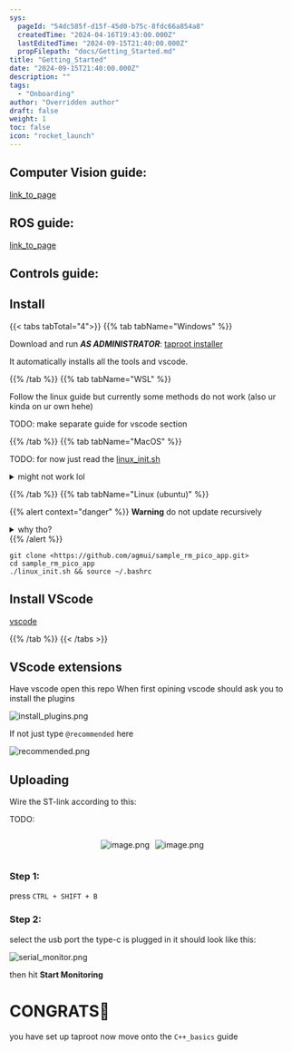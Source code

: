```yaml
---
sys:
  pageId: "54dc585f-d15f-45d0-b75c-8fdc66a854a8"
  createdTime: "2024-04-16T19:43:00.000Z"
  lastEditedTime: "2024-09-15T21:40:00.000Z"
  propFilepath: "docs/Getting_Started.md"
title: "Getting_Started"
date: "2024-09-15T21:40:00.000Z"
description: ""
tags:
  - "Onboarding"
author: "Overridden author"
draft: false
weight: 1
toc: false
icon: "rocket_launch"
---
```


## Computer Vision guide:

[link_to_page](86d45bc0-388b-4d26-8848-44f255f73d0e)

## ROS guide:

[link_to_page](3c76c1de-ec8f-46d6-8b0a-294005edc2d5)

## Controls guide:

## Install

{{< tabs tabTotal="4">}}
{{% tab tabName="Windows" %}}

Download and run _**AS ADMINISTRATOR**_: [taproot installer](https://github.com/Thornbots/TeachingFreshies/releases/tag/1.0)

It automatically installs all the tools and vscode.

{{% /tab %}}
{{% tab tabName="WSL" %}}

Follow the linux guide but currently some methods do not work (also ur kinda on ur own hehe)

TODO: make separate guide for vscode section

{{% /tab %}}
{{% tab tabName="MacOS" %}}

TODO: for now just read the [linux_init.sh](https://github.com/agmui/sample_rm_pico_app/blob/main/linux_init.sh)

<details>
<summary>might not work lol</summary>

`brew install libusb pkg-config`

Next install: [vscode](https://code.visualstudio.com/Download)

</details>

{{% /tab %}}
{{% tab tabName="Linux (ubuntu)" %}}

{{% alert context="danger" %}}
**Warning** do not update recursively
<details>
<summary>why tho?</summary>
There are some submodules that may go on for a while (like tinyusb) and I highly
recommend you don't need to get them.
If you want to see what submodules I update just look in `linux_init.sh`
</details>
{{% /alert %}}

```shell
git clone <https://github.com/agmui/sample_rm_pico_app.git>
cd sample_rm_pico_app
./linux_init.sh && source ~/.bashrc
```

## Install VScode

[vscode](https://code.visualstudio.com/Download)

{{% /tab %}}
{{< /tabs >}}

## VScode extensions

Have vscode open this repo
When first opining vscode should ask you to install the plugins

![install_plugins.png](https://prod-files-secure.s3.us-west-2.amazonaws.com/d518164a-d88e-44d1-a4ee-3adb3bd8bce0/89bd30f0-1825-4e77-867b-0a41ce370880/install_plugins.png?X-Amz-Algorithm=AWS4-HMAC-SHA256&X-Amz-Content-Sha256=UNSIGNED-PAYLOAD&X-Amz-Credential=ASIAZI2LB466WJ53VBAZ%2F20250404%2Fus-west-2%2Fs3%2Faws4_request&X-Amz-Date=20250404T131846Z&X-Amz-Expires=3600&X-Amz-Security-Token=IQoJb3JpZ2luX2VjEJ3%2F%2F%2F%2F%2F%2F%2F%2F%2F%2FwEaCXVzLXdlc3QtMiJIMEYCIQDxnNAoLDIOp9pul%2FJ67QNITDWmOj8EO2nt2LPOuhOGFAIhAJbWjOUCvRb84Nkbs7DNP56wPm2Cb%2F73RJZmYiK66ID%2FKv8DCBYQABoMNjM3NDIzMTgzODA1IgzzCt86cFuAbxcVlw4q3AMhcaNBkFfo0SZoPH%2F72kFO7Y2GEf84Kgbl4%2Fw%2FOczJo7q2PG%2Bkbo1Mpozs7EOXLpjODrf2OjpaJPz%2FAjffOSbC3qsKWKFVRwZMFbxa7nCVv4sO%2FzwX0tRZ0j57cCWKkfLl2NRloHp%2Fg5Cvy3lyaRzJ6q%2BZoQ%2BX7Ru9y6OWFqrtFomTE6rY2ErV%2BmotFQ527E3rkNO7G%2FkcUnLStO52mSyfSKvGLNQ%2FJuRuNGBMCabuJFT4TJT8pgipbs8vFKDeS07NYPeT3Qc3wLwfsafsRHDqYbYQQXH%2FOLXF5ZIxVoCYrpTB%2BApBbOgt45JMHtFleMpPtSFxRkJ0btYTnIUZ85f%2FD9Mo4ZpdTmc2HIOpGJb%2F7DbGMn6uw9VduIrXGl0%2BykSA3UU9HMR7ld8OdMZIO34CjpU1YOMim6IFkV2ZgYMj%2FC9oPQsBp37svG0UllRMXxV71yB8si%2Bh51RybV%2BGrEe1gA7r7pvMcXydGyOeiV%2FTE3scnml2NUtyj2lxf9w40XuHEn5CHMNIza%2BXMVxKIOfZwdEDcaXvyo5WnZdmyW1MjAYbnQLOQgN5EIhsrAQ8L4q93nJjNGDwFPzYgkyF3Q%2Fapo4uGll9aqXSvKpFOtCetuZaOLMmPiCJTQyZlTCCsr%2B%2FBjqkAVqC43680D0DnW4N1gbKVbFMxNPKNRBwgghVBE87GCl0cEx%2FKSw%2F0VKOPHvD%2Fu9p2yMxub8X%2FthKuK3Vrvl86ivMr0610yg6QFh16CczDggTYdf7iFTkxUM6S5yUOScgXRUzT7sXsOhNaSCRWQ%2B2qKYRw1XwIHtAe1xsIEgKpOYIBsbkvL0G9Zx8E%2FZly3kflrMs4XlEFHy4cYs9gVNLIEBOYaQ8&X-Amz-Signature=cf6a7e5560250b04f680694100f83e6afc45641a36b8006ad9ea7d706d0ba368&X-Amz-SignedHeaders=host&x-id=GetObject)

If not just type `@recommended` here  

![recommended.png](https://prod-files-secure.s3.us-west-2.amazonaws.com/d518164a-d88e-44d1-a4ee-3adb3bd8bce0/61e661e9-5d85-4dfc-be0d-8d2097a5e793/recommended.png?X-Amz-Algorithm=AWS4-HMAC-SHA256&X-Amz-Content-Sha256=UNSIGNED-PAYLOAD&X-Amz-Credential=ASIAZI2LB466WJ53VBAZ%2F20250404%2Fus-west-2%2Fs3%2Faws4_request&X-Amz-Date=20250404T131846Z&X-Amz-Expires=3600&X-Amz-Security-Token=IQoJb3JpZ2luX2VjEJ3%2F%2F%2F%2F%2F%2F%2F%2F%2F%2FwEaCXVzLXdlc3QtMiJIMEYCIQDxnNAoLDIOp9pul%2FJ67QNITDWmOj8EO2nt2LPOuhOGFAIhAJbWjOUCvRb84Nkbs7DNP56wPm2Cb%2F73RJZmYiK66ID%2FKv8DCBYQABoMNjM3NDIzMTgzODA1IgzzCt86cFuAbxcVlw4q3AMhcaNBkFfo0SZoPH%2F72kFO7Y2GEf84Kgbl4%2Fw%2FOczJo7q2PG%2Bkbo1Mpozs7EOXLpjODrf2OjpaJPz%2FAjffOSbC3qsKWKFVRwZMFbxa7nCVv4sO%2FzwX0tRZ0j57cCWKkfLl2NRloHp%2Fg5Cvy3lyaRzJ6q%2BZoQ%2BX7Ru9y6OWFqrtFomTE6rY2ErV%2BmotFQ527E3rkNO7G%2FkcUnLStO52mSyfSKvGLNQ%2FJuRuNGBMCabuJFT4TJT8pgipbs8vFKDeS07NYPeT3Qc3wLwfsafsRHDqYbYQQXH%2FOLXF5ZIxVoCYrpTB%2BApBbOgt45JMHtFleMpPtSFxRkJ0btYTnIUZ85f%2FD9Mo4ZpdTmc2HIOpGJb%2F7DbGMn6uw9VduIrXGl0%2BykSA3UU9HMR7ld8OdMZIO34CjpU1YOMim6IFkV2ZgYMj%2FC9oPQsBp37svG0UllRMXxV71yB8si%2Bh51RybV%2BGrEe1gA7r7pvMcXydGyOeiV%2FTE3scnml2NUtyj2lxf9w40XuHEn5CHMNIza%2BXMVxKIOfZwdEDcaXvyo5WnZdmyW1MjAYbnQLOQgN5EIhsrAQ8L4q93nJjNGDwFPzYgkyF3Q%2Fapo4uGll9aqXSvKpFOtCetuZaOLMmPiCJTQyZlTCCsr%2B%2FBjqkAVqC43680D0DnW4N1gbKVbFMxNPKNRBwgghVBE87GCl0cEx%2FKSw%2F0VKOPHvD%2Fu9p2yMxub8X%2FthKuK3Vrvl86ivMr0610yg6QFh16CczDggTYdf7iFTkxUM6S5yUOScgXRUzT7sXsOhNaSCRWQ%2B2qKYRw1XwIHtAe1xsIEgKpOYIBsbkvL0G9Zx8E%2FZly3kflrMs4XlEFHy4cYs9gVNLIEBOYaQ8&X-Amz-Signature=d6d063d742092bb092172062c652c2de02fed4595391552c94cfb12b1104c6fb&X-Amz-SignedHeaders=host&x-id=GetObject)

## Uploading

Wire the ST-link according to this:

TODO:

<div style="display: flex;flex-direction: row; column-gap:10px; max-width: 630px;justify-content: center;">
<div>

![image.png](https://prod-files-secure.s3.us-west-2.amazonaws.com/d518164a-d88e-44d1-a4ee-3adb3bd8bce0/210ecb78-1116-4d7b-b9b7-2292f66fa2c2/image.png?X-Amz-Algorithm=AWS4-HMAC-SHA256&X-Amz-Content-Sha256=UNSIGNED-PAYLOAD&X-Amz-Credential=ASIAZI2LB466UNTBHQVY%2F20250404%2Fus-west-2%2Fs3%2Faws4_request&X-Amz-Date=20250404T131849Z&X-Amz-Expires=3600&X-Amz-Security-Token=IQoJb3JpZ2luX2VjEJ3%2F%2F%2F%2F%2F%2F%2F%2F%2F%2FwEaCXVzLXdlc3QtMiJHMEUCIAjtievDdX2a8p4egKwjkgNMBGQVpmRdqmAsqLqhXGNUAiEAhJvEUZFEcMNtJ2Pl6UaLXtaNJsP1Zfb12BYAqPA5Oocq%2FwMIFhAAGgw2Mzc0MjMxODM4MDUiDAUVj57QOJSLHGlf6SrcA6A3Wx7NDJQkYM0EHVWlPpJrgPlQRS1FkDa7OYLXSJudOITCP%2F2jTu%2BErVxFzXpqruoTSO4qdGXSBrqw%2BWSxA1fSwU1llHObBc4W2Zc39ejUlyXfxZSsEtFpzDRQkslrgQKgFH8z8wz1grhktuLX3nEkMnZqFLTwG5GhZM%2FXzdeyoBEELmBQ9jgu%2BQUnRDYjmj5RnrT6t%2Br28dtrrnT%2Btro9F%2BSGeb2AKtzH054zNX%2FDOS%2BrYPUjG5jc%2BCkyf3nMBdT88ocTqMHf%2Beka1ylb50xgiXVzVjL4rDtV0KF%2Fiv%2FdWavIGrGXGEafA7fgoMSYPrC1f2BwPUQH5nk3gChl7p2cw8lTTe0LpXT3cD%2B4zvAG4Z1WtzihKmzfwBUVJcfRXc7cqSHp%2FAYLZAy2btu53YRRRN%2Fv0qmKIRh1tolunYu6B4VHLOFubRJW8w%2F7uP3%2B8ubhvaQsCg0C2F6F6WaRvk84ZF%2FRSEyeVJz%2F7Cxr2Wr5N5nUXH1Lx5zPC5oLmgGK717oYN3tWqZYfoTXJ%2BatVvHmKnfhR9BdCl%2B01kzRcvoaAD%2FZQo0bbLt412rroI9R3MSr1JZhMmKydx47F4ry2Zxgbwp4dr%2BgCyzWNYjRv44Ikmk0S3McNOlweDr9MLGyv78GOqUBlbwe5UNxfUrfUR0TXppiwTbiR0895vZN59xsIOy0CU9gdew%2BPn8vyZK2R3CMHANaYzAlmjgsmxPTaWnNq8OGD%2FpqYWFCqPwyD1mwYfDN3X16I5TH53HuI9pizUhtpA7ebj9lHtqHNxAF1xwZkNA36btOlQg%2BN%2BkZqLWWm9HfDP8%2FTAr39yzqSLp0YEJ2gJ3z6ARjLekapqps9duPzk5wycOQP6j%2F&X-Amz-Signature=fbee8f8323dd271d6e5c680a933b61286529bfaf43209a27c4ae02764a0b06ed&X-Amz-SignedHeaders=host&x-id=GetObject)

</div>
<div>

![image.png](https://prod-files-secure.s3.us-west-2.amazonaws.com/d518164a-d88e-44d1-a4ee-3adb3bd8bce0/33a0fd0f-8ca6-4a86-8e09-26e95ded1fff/image.png?X-Amz-Algorithm=AWS4-HMAC-SHA256&X-Amz-Content-Sha256=UNSIGNED-PAYLOAD&X-Amz-Credential=ASIAZI2LB466WLEQAFTJ%2F20250404%2Fus-west-2%2Fs3%2Faws4_request&X-Amz-Date=20250404T131849Z&X-Amz-Expires=3600&X-Amz-Security-Token=IQoJb3JpZ2luX2VjEJ3%2F%2F%2F%2F%2F%2F%2F%2F%2F%2FwEaCXVzLXdlc3QtMiJHMEUCIC3MJyuFTwm9Qk0mJLaH%2BJPVCsaKJnqxUloBFx%2F0E8ijAiEA09NzjG0CZOGKc9aa8jjhAme%2FSrFX%2BSmsgQpmuyIvXRgq%2FwMIFhAAGgw2Mzc0MjMxODM4MDUiDNVRiDVlNKjR4flD5yrcA0Vx8x2ZW3PfIu5T8c1BWwk6DutolB02D5tkWbVAHv1ORekWvIKEpUvcQhbqdsNEAV2NDRrtKoX%2Fv5SSaMKtxfrJohAoocqdWnE2kXYpBEKoajlT9EvQjs6a2ta7%2BMfsBMPjviyPP1R%2FK5dy7jGVaUY1Hz1%2F5gQ9ILt5Vc9Nu7h6yGOhlTfvcF0%2FGWPzzwsnqCW%2FNTmq%2FUJvucrImrQIu26sKv%2F2Xnianj9GbFQuLTD8DLc0bXiKIlz1LJuZfcDcNQvodXMJTptwwKhqzvACfen1OGqYLEYBnhFBAmsnSGGXOQa5Y2riDBtv0M3R3QG78yVeZBIOnHfJdkLjdJKfidobI27XOC6TiIdrIBYZLtrjH2Cs%2BfvgLkG3R4Vg3Hf5B%2FoB3p9DE8W3VbiS0qjz7SL%2FM%2FuNXa3f2zu5V6Yrce7eZjT7FIowpYqm8768BY0bE1fFC8Y4kSwsaiRQeT%2B3QKh%2F6q86LejHvGx4s8wLo1HE95trXX3bdGdwBhwuFk0qPCq0%2BrEAutKlEUxtuBYo2b6AQP5XF1YXcFnu9Md9GkyDP7OT1CBGKZjB0QxYuwjEK7V%2BUMv7hGJvExMEIvof4F4qe5tBs3QLrwdizsIkMnIVbTNPUYZFGOHRf91bMJmxv78GOqUBn12jVjsC5jbzK7GruOzsPI0BXNHr42Mzr%2F3AAnt8bW9Lhdhz7P6GGEMZfhtbymrJJLOpPmiZ3ukt7uT2vkNkL0Rw6CAmz5COLpTYYNN%2B%2BFzkKu7aWxYJzqsENqfZohfWL%2FpIDVNkO0YWjWeuLhTbCoRHjlM2cWCaR44AJTGufn0KbfIiSVHqNe%2F27uPZLNUNOdIDZB%2FJy38yo823XdKNf2UvvcR3&X-Amz-Signature=2886f739cdffe785a2ad3d4d80b8336dce4b987a716efb28d93a98dd57493b04&X-Amz-SignedHeaders=host&x-id=GetObject)

</div>
</div>

### Step 1:

press `CTRL + SHIFT + B`

### Step 2:

select the usb port the type-c is plugged in it should look like this:

![serial_monitor.png](https://prod-files-secure.s3.us-west-2.amazonaws.com/d518164a-d88e-44d1-a4ee-3adb3bd8bce0/f03f4774-05d4-4393-b6a0-d5efb6d315ab/serial_monitor.png?X-Amz-Algorithm=AWS4-HMAC-SHA256&X-Amz-Content-Sha256=UNSIGNED-PAYLOAD&X-Amz-Credential=ASIAZI2LB466WJ53VBAZ%2F20250404%2Fus-west-2%2Fs3%2Faws4_request&X-Amz-Date=20250404T131846Z&X-Amz-Expires=3600&X-Amz-Security-Token=IQoJb3JpZ2luX2VjEJ3%2F%2F%2F%2F%2F%2F%2F%2F%2F%2FwEaCXVzLXdlc3QtMiJIMEYCIQDxnNAoLDIOp9pul%2FJ67QNITDWmOj8EO2nt2LPOuhOGFAIhAJbWjOUCvRb84Nkbs7DNP56wPm2Cb%2F73RJZmYiK66ID%2FKv8DCBYQABoMNjM3NDIzMTgzODA1IgzzCt86cFuAbxcVlw4q3AMhcaNBkFfo0SZoPH%2F72kFO7Y2GEf84Kgbl4%2Fw%2FOczJo7q2PG%2Bkbo1Mpozs7EOXLpjODrf2OjpaJPz%2FAjffOSbC3qsKWKFVRwZMFbxa7nCVv4sO%2FzwX0tRZ0j57cCWKkfLl2NRloHp%2Fg5Cvy3lyaRzJ6q%2BZoQ%2BX7Ru9y6OWFqrtFomTE6rY2ErV%2BmotFQ527E3rkNO7G%2FkcUnLStO52mSyfSKvGLNQ%2FJuRuNGBMCabuJFT4TJT8pgipbs8vFKDeS07NYPeT3Qc3wLwfsafsRHDqYbYQQXH%2FOLXF5ZIxVoCYrpTB%2BApBbOgt45JMHtFleMpPtSFxRkJ0btYTnIUZ85f%2FD9Mo4ZpdTmc2HIOpGJb%2F7DbGMn6uw9VduIrXGl0%2BykSA3UU9HMR7ld8OdMZIO34CjpU1YOMim6IFkV2ZgYMj%2FC9oPQsBp37svG0UllRMXxV71yB8si%2Bh51RybV%2BGrEe1gA7r7pvMcXydGyOeiV%2FTE3scnml2NUtyj2lxf9w40XuHEn5CHMNIza%2BXMVxKIOfZwdEDcaXvyo5WnZdmyW1MjAYbnQLOQgN5EIhsrAQ8L4q93nJjNGDwFPzYgkyF3Q%2Fapo4uGll9aqXSvKpFOtCetuZaOLMmPiCJTQyZlTCCsr%2B%2FBjqkAVqC43680D0DnW4N1gbKVbFMxNPKNRBwgghVBE87GCl0cEx%2FKSw%2F0VKOPHvD%2Fu9p2yMxub8X%2FthKuK3Vrvl86ivMr0610yg6QFh16CczDggTYdf7iFTkxUM6S5yUOScgXRUzT7sXsOhNaSCRWQ%2B2qKYRw1XwIHtAe1xsIEgKpOYIBsbkvL0G9Zx8E%2FZly3kflrMs4XlEFHy4cYs9gVNLIEBOYaQ8&X-Amz-Signature=c827da0de92109113381bdf356393f9a94a1a6e9cc0ebf7aa54c3586593fc0b1&X-Amz-SignedHeaders=host&x-id=GetObject)

then hit **Start Monitoring**

# CONGRATS🎉

you have set up taproot now move onto the `C++_basics` guide
